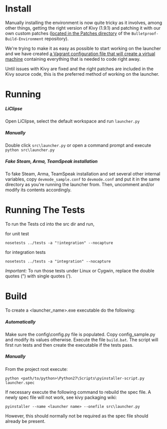 # Install

Manually installing the environment is now quite tricky as it involves, among other things, getting the right version of Kivy (1.9.1) and patching it with our own custom patches ([located in the Patches directory](https://github.com/overfl0/Bulletproof-Build-Environment/tree/master/Patches) of the `Bulletproof-Build-Environment` repository).

We're trying to make it as easy as possible to start working on the launcher and we have created [a Vagrant configuration file that will create a virtual machine](https://github.com/overfl0/Bulletproof-Build-Environment) containing everything that is needed to code right away.

Until issues with Kivy are fixed and the right patches are included in the Kivy source code, this is the preferred method of working on the launcher.
# Running

##### LiClipse
Open LiClipse, select the default workspace and run ```launcher.py```

##### Manually
Double click `src\launcher.py` or open a command prompt and execute `python src\launcher.py`

##### Fake Steam, Arma, TeamSpeak installation
To fake Steam, Arma, TeamSpeak installation and set several other internal variables, copy ```devmode_sample.conf``` to ```devmode.conf``` and put it in the same directory as you're running the launcher from. Then, uncomment and/or modify its contents accordingly.

# Running The Tests

To run the Tests cd into the src dir and run,

for unit test

`nosetests ../tests -a "!integration" --nocapture`

for integration tests

`nosetests ../tests -a "integration" --nocapture`

*Important:* To run those tests under Linux or Cygwin, replace the double
quotes (") with single quotes (').

# Build

To create a <launcher_name>.exe executable do the following:

##### Automatically
Make sure the config\config.py file is populated. Copy config_sample.py and modify its values otherwise.
Execute the file ```build.bat```.
The script will first run tests and then create the executable if the tests pass.

##### Manually
From the project root
execute:

`python <path/to/python>\Python27\Scripts\pyinstaller-script.py launcher.spec`

If necessary execute the following command to
rebuild the spec file. A newly spec file will not work, see kivy packaging wiki:

`pyinstaller --name <launcher name> --onefile src\launcher.py`

However, this should normally not be required as the spec file should already be present.

